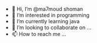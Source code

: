 - 👋 Hi, I’m @ma7moud shoman
- 👀 I’m interested in programming
- 🌱 I’m currently learning java
- 💞️ I’m looking to collaborate on ...
- 📫 How to reach me ...

<!---
ma7moudshoman/ma7moudshoman is a ✨ special ✨ repository because its `README.md` (this file) appears on your GitHub profile.
You can click the Preview link to take a look at your changes.
--->
